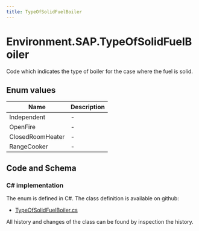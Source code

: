 ```yaml
---
title: TypeOfSolidFuelBoiler
---
```


# Environment.SAP.TypeOfSolidFuelBoiler

Code which indicates the type of boiler for the case where the fuel is solid.

## Enum values

| Name            | Description                                                    |
|-----------------|----------------------------------------------------------------|
| Independent |  -  |
| OpenFire |  -  |
| ClosedRoomHeater |  -  |
| RangeCooker |  -  |


## Code and Schema

### C# implementation

The enum is defined in C#. The class definition is available on github:

- [TypeOfSolidFuelBoiler.cs](https://github.com/BHoM/SAP_Toolkit/blob/develop/SAP_oM/Enums/TypeOfSolidFuelBoiler.cs)

All history and changes of the class can be found by inspection the history.
